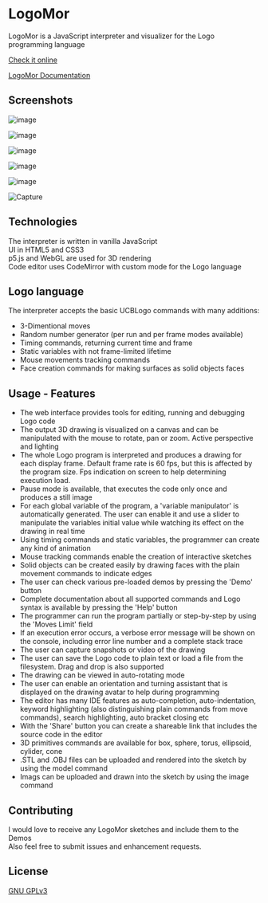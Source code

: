 # LogoMor

LogoMor is a JavaScript interpreter and visualizer for the Logo programming language

[Check it online](https://logomor.com/)

[LogoMor Documentation](https://logomor.com/assets/Documentation.pdf)

## Screenshots

![image](https://user-images.githubusercontent.com/13304797/106599420-b3572d00-6561-11eb-8243-01a720d94cc0.png)

![image](https://user-images.githubusercontent.com/13304797/106599557-ea2d4300-6561-11eb-87c5-66ad295d0782.png)

![image](https://user-images.githubusercontent.com/13304797/106599718-22cd1c80-6562-11eb-9f80-c06113cd9779.png)

![image](https://user-images.githubusercontent.com/13304797/106600231-c9b1b880-6562-11eb-9417-6b662a88c9d5.png)

![image](https://user-images.githubusercontent.com/13304797/106600738-79872600-6563-11eb-840e-a3fd30df03d4.png)

![Capture](https://user-images.githubusercontent.com/13304797/109687015-86f7f600-7b8b-11eb-86eb-3ffe08c70bbe.JPG)

## Technologies

The interpreter is written in vanilla JavaScript  
UI in HTML5 and CSS3  
p5.js and WebGL are used for 3D rendering  
Code editor uses CodeMirror with custom mode for the Logo language

## Logo language

The interpreter accepts the basic UCBLogo commands with many additions:
- 3-Dimentional moves
- Random number generator (per run and per frame modes available)
- Timing commands, returning current time and frame
- Static variables with not frame-limited lifetime
- Mouse movements tracking commands
- Face creation commands for making surfaces as solid objects faces

## Usage - Features

- The web interface provides tools for editing, running and debugging Logo code  
- The output 3D drawing is visualized on a canvas and can be manipulated with the mouse to rotate, pan or zoom. Active perspective and lighting  
- The whole Logo program is interpreted and produces a drawing for each display frame. Default frame rate is 60 fps, but this is affected by the program size. Fps indication on screen to help determining execution load. 
- Pause mode is available, that executes the code only once and produces a still image
- For each global variable of the program, a 'variable manipulator' is automatically generated. The user can enable it and use a slider to manipulate the variables initial value while watching its effect on the drawing in real time
- Using timing commands and static variables, the programmer can create any kind of animation
- Mouse tracking commands enable the creation of interactive sketches
- Solid objects can be created easily by drawing faces with the plain movement commands to indicate edges
- The user can check various pre-loaded demos by pressing the 'Demo' button  
- Complete documentation about all supported commands and Logo syntax is available by pressing the 'Help' button
- The programmer can run the program partially or step-by-step by using the 'Moves Limit' field
- If an execution error occurs, a verbose error message will be shown on the console, including error line number and a complete stack trace
- The user can capture snapshots or video of the drawing 
- The user can save the Logo code to plain text or load a file from the filesystem. Drag and drop is also supported
- The drawing can be viewed in auto-rotating mode
- The user can enable an orientation and turning assistant that is displayed on the drawing avatar to help during programming
- The editor has many IDE features as auto-completion, auto-indentation, keyword highlighting (also distinguishing plain commands from move commands), search highlighting, auto bracket closing etc
- With the 'Share' button you can create a shareable link that includes the source code in the editor 
- 3D primitives commands are available for box, sphere, torus, ellipsoid, cylider, cone
- .STL and .OBJ files can be uploaded and rendered into the sketch by using the model command
- Imags can be uploaded and drawn into the sketch by using the image command

## Contributing
I would love to receive any LogoMor sketches and include them to the Demos  
Also feel free to submit issues and enhancement requests.


## License
[GNU GPLv3](https://choosealicense.com/licenses/gpl-3.0/)
